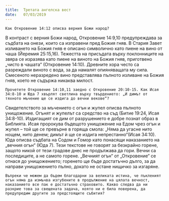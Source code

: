 ```yaml
---
title:  Третата ангелска вест
date:   07/03/2019
---
```


`Как Откровение 14:12 описва верния Божи народ?`

В контраст с верния Божи народ, Откровение 14:9,10 предупреждава за съдбата на онези, които са изправени пред Божия гняв. В Стария Завет изливането на Божия гняв е описано символично като пиене на вино от чаша (Йеремия 25:15,16). Тежестта на присъдата върху поклонниците на звяра се изразява като пиене на виното на Божия гняв, приготвено „чисто в чашата“ (Откровение 14:10). Древните хора често са разреждали виното с вода, за да намалят опияняващата му сила. Смесеното неразредено вино представлява пълното изливане на Божия гняв, което не съдържа никаква милост.

`Прочетете Откровение 14:10,11 заедно с Откровение 20:10-15. Как Исая 34:8-10 и Юда 7 хвърлят светлина върху твърдението: „И димът от тяхното мъчение ще се издига до вечни векове“?`

Свидетелството за мъчението с огън и жупел описва пълното унищожение. Огънят и жупелът са средство на съд (Битие 19:24, Исая 34:8-10). Издигащият се дим от разрушението е добре познат образ в Библията. Исая пророкува бъдещото унищожение на Едом чрез огън и жупел – той ще се превърне в горяща смола: „Няма да угасне нито нощем, нито денем; димът ѝ ще се издига непрестанно“(Исая 34:10). Юда описва съдбата на Содом и Гомор като понасящи наказанието на „вечния огън“ (Юда 7). Тези текстове не говорят за безкрайно горене, защото никой от тези градове днес не продължава да гори. Вечни са последиците, а не самото горене. „Вечният огън“ от „Откровение“ се отнася до унищожението; горенето ще бъде достатъчно дълго, за да направи унищожението пълно, докато не остане нищичко за изгаряне.

`Въпреки че можем да бъдем благодарни за великата истина, че пъкленият огън няма да измъчва изгубените в продължение на цялата вечност, наказанието все пак е достатъчно страховито. Какво следва да ни разкрие това за свещената задача, която ни е била поверена, да предупредим другите за предстоящите събития?`
